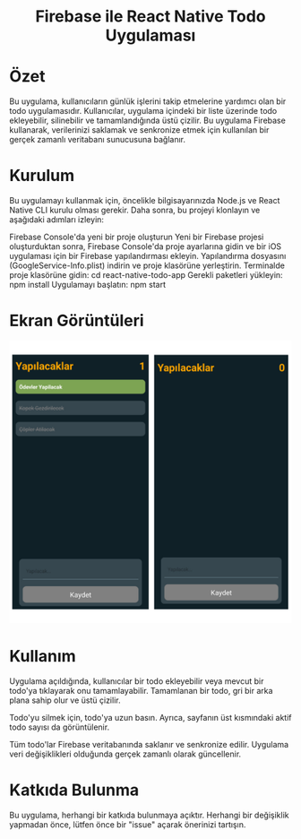 <h1 align="center">Firebase ile React Native Todo Uygulaması</h1>

# Özet
Bu uygulama, kullanıcıların günlük işlerini takip etmelerine yardımcı olan bir todo uygulamasıdır. Kullanıcılar, uygulama içindeki bir liste üzerinde todo ekleyebilir, silinebilir ve tamamlandığında üstü çizilir. Bu uygulama Firebase kullanarak, 
verilerinizi saklamak ve senkronize etmek için kullanılan bir gerçek zamanlı veritabanı sunucusuna bağlanır.

# Kurulum
Bu uygulamayı kullanmak için, öncelikle bilgisayarınızda Node.js ve React Native CLI kurulu olması gerekir. Daha sonra, bu projeyi klonlayın ve aşağıdaki adımları izleyin:

Firebase Console'da yeni bir proje oluşturun
Yeni bir Firebase projesi oluşturduktan sonra, Firebase Console'da proje ayarlarına gidin ve bir iOS uygulaması için bir Firebase yapılandırması ekleyin.
Yapılandırma dosyasını (GoogleService-Info.plist) indirin ve proje klasörüne yerleştirin.
Terminalde proje klasörüne gidin: cd react-native-todo-app
Gerekli paketleri yükleyin: npm install
Uygulamayı başlatın: npm start

# Ekran Görüntüleri
![github](/assets/screen.jpg)


# Kullanım
Uygulama açıldığında, kullanıcılar bir todo ekleyebilir veya mevcut bir todo'ya tıklayarak onu tamamlayabilir. Tamamlanan bir todo, gri bir arka plana sahip olur ve üstü çizilir.

Todo'yu silmek için, todo'ya uzun basın. Ayrıca, sayfanın üst kısmındaki aktif todo sayısı da görüntülenir.

Tüm todo'lar Firebase veritabanında saklanır ve senkronize edilir. Uygulama veri değişiklikleri olduğunda gerçek zamanlı olarak güncellenir.

# Katkıda Bulunma
Bu uygulama, herhangi bir katkıda bulunmaya açıktır. Herhangi bir değişiklik yapmadan önce, lütfen önce bir "issue" açarak önerinizi tartışın.
